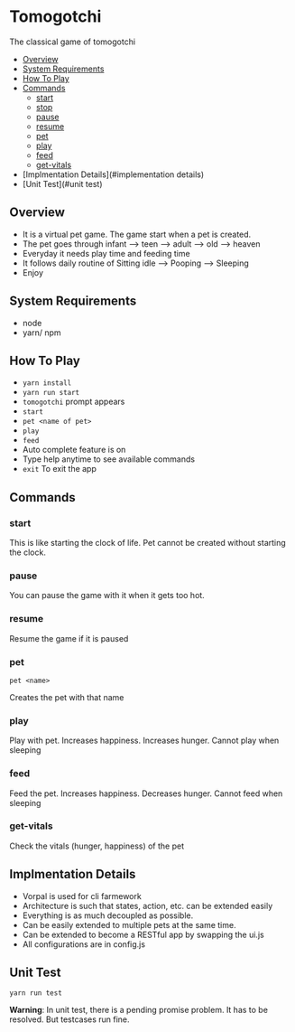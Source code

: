 # Tomogotchi
The classical game of tomogotchi
<!-- toc -->

- [Overview](#overview)
- [System Requirements](#installation)
- [How To Play](#getting-started)
- [Commands](#commands)
  * [start](#start)
  * [stop](#stop)
  * [pause](#pause)
  * [resume](#resume)
  * [pet](#pet)
  * [play](#play)
  * [feed](#feed)
  * [get-vitals](#get-vitals)
- [Implmentation Details](#implementation details)
- [Unit Test](#unit test)
<!-- tocstop -->

## Overview
- It is a virtual pet game. The game start when a pet is created. 
- The pet goes through infant --> teen --> adult --> old --> heaven
- Everyday it needs play time and feeding time
- It follows daily routine of Sitting idle --> Pooping --> Sleeping
- Enjoy

## System Requirements
- node
- yarn/ npm

## How To Play
- `yarn install`
- `yarn run start`
- `tomogotchi` prompt appears
- `start`
- `pet <name of pet>`
- `play`
- `feed`
- Auto complete feature is on
- Type help anytime to see available commands
- `exit` To exit the app

## Commands

### start
This is like starting the clock of life. Pet cannot be created without starting the clock.

### pause
You can pause the game with it when it gets too hot.

### resume
Resume the game if it is paused

### pet
```
pet <name>
```
Creates the pet with that name

### play
Play with pet. Increases happiness. Increases hunger. Cannot play when sleeping

### feed
Feed the pet. Increases happiness. Decreases hunger. Cannot feed when sleeping

### get-vitals
Check the vitals (hunger, happiness) of the pet

## Implmentation Details
- Vorpal is used for cli farmework
- Architecture is such that states, action, etc. can be extended easily
- Everything is as much decoupled as possible.
- Can be easily extended to multiple pets at the same time.
- Can be extended to become a RESTful app by swapping the ui.js
- All configurations are in config.js

## Unit Test
```
yarn run test
```
**Warning**: In unit test, there is a pending promise problem. It has to be resolved. But testcases run fine.
